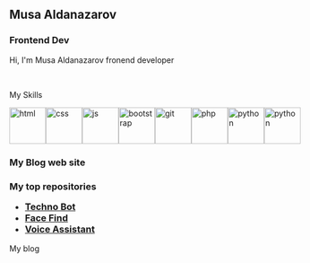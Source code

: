 <h2>Musa Aldanazarov</h2>
<h3>Frontend Dev</h3>
<p>Hi, I'm Musa Aldanazarov fronend developer</p><br>
<p>My Skills</p>
<div style="display: flex;">
<img src="https://avatars.mds.yandex.net/i?id=fe38431bed9d135d2ff2f521cae1f256-3518654-images-thumbs&n=13" alt="html" style="width: 65px;">
<img src="https://avatars.mds.yandex.net/i?id=9fafe6308922886648413a030df0b34a-5495613-images-thumbs&n=13" alt="css" style="width: 65px;">
<img src="https://avatars.mds.yandex.net/i?id=244f4c9e5c6eb65c592e79595d794868-5889364-images-thumbs&n=13" alt="js" style="width: 65px;">
<img src="https://avatars.mds.yandex.net/i?id=e44c3e889de759ca1305f8daf7368b82-4306538-images-thumbs&n=13" alt="bootstrap" style="width: 65px;">
<img src="https://avatars.mds.yandex.net/i?id=83b6150acdc7c1ba0ef0c686a205749c-5869577-images-thumbs&n=13" alt="git" style="width: 65px;">
<img src="https://avatars.mds.yandex.net/i?id=e47248ecff1a435b1d9bd72830a532aa-5676124-images-thumbs&n=13" alt="php" style="width: 65px;">
<img src="https://avatars.mds.yandex.net/i?id=2cd7f7ef072a79e7eae04a1ffa4ac8c8-4767164-images-thumbs&n=13" alt="python" style="width: 65px;">
<img src="https://avatars.mds.yandex.net/i?id=6ea872f6835ff792f43441abe555276c-5231722-images-thumbs&n=13" alt="python" style="width: 65px;">
</div>
<h3>
  My Blog web site
</h3>
<div>
  <h3>My top repositories
  <ul>
    <li><a href="https://github.com/Musa-505/techno-bot">Techno Bot</a></li>
    <li><a href="https://github.com/Musa-505/facefind">Face Find</a></li>
    <li><a href="https://github.com/Musa-505/voice-assistant">Voice Assistant</a></li>
  </ul>
</div>
<a href="http://ms.net.xsph.ru" style="text-decoration: none;">My blog</a>
